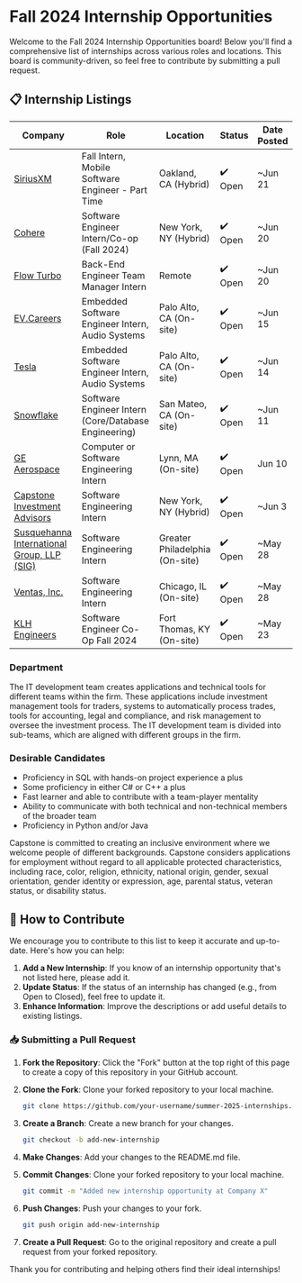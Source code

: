 # Fall 2024 Internship Opportunities

Welcome to the Fall 2024 Internship Opportunities board! Below you'll find a comprehensive list of internships across various roles and locations. This board is community-driven, so feel free to contribute by submitting a pull request.

## 📋 Internship Listings

| Company | Role | Location | Status | Date Posted |
|---------|------|----------|--------|-------------|
| [SiriusXM](https://www.linkedin.com/jobs/view/3955077171) | Fall Intern, Mobile Software Engineer - Part Time | Oakland, CA (Hybrid) | ✔️ Open | ~Jun 21 |
| [Cohere](https://www.linkedin.com/jobs/view/3954878643) | Software Engineer Intern/Co-op (Fall 2024) | New York, NY (Hybrid) | ✔️ Open | ~Jun 20 |
| [Flow Turbo](https://flowai.tech/back-end-engineer-team-manager-description) | Back-End Engineer Team Manager Intern | Remote | ✔️ Open | ~Jun 20 |
| [EV.Careers](https://www.linkedin.com/jobs/view/3949571694) | Embedded Software Engineer Intern, Audio Systems | Palo Alto, CA (On-site) | ✔️ Open | ~Jun 15 |
| [Tesla](https://www.linkedin.com/jobs/view/3950983460) | Embedded Software Engineer Intern, Audio Systems | Palo Alto, CA (On-site) | ✔️ Open | ~Jun 14 |
| [Snowflake](https://www.linkedin.com/jobs/view/3947909480) | Software Engineer Intern (Core/Database Engineering) | San Mateo, CA (On-site) | ✔️ Open | ~Jun 11 |
| [GE Aerospace](https://www.linkedin.com/jobs/view/3947189806) | Computer or Software Engineering Intern | Lynn, MA (On-site) | ✔️ Open | Jun 10|
| [Capstone Investment Advisors](https://www.linkedin.com/jobs/view/3935094651) | Software Engineering Intern | New York, NY (Hybrid) | ✔️ Open | ~Jun 3 |
| [Susquehanna International Group, LLP (SIG)](https://www.linkedin.com/jobs/view/3935094651) | Software Engineering Intern | Greater Philadelphia (On-site) | ✔️ Open | ~May 28 |
| [Ventas, Inc.](https://www.linkedin.com/jobs/view/3933764183) | Software Engineering Intern | Chicago, IL (On-site) | ✔️ Open | ~May 28 |
| [KLH Engineers](https://www.linkedin.com/jobs/view/3930925581) | Software Engineer Co-Op Fall 2024 | Fort Thomas, KY (On-site) | ✔️ Open | ~May 23 |



### Department
The IT development team creates applications and technical tools for different teams within the firm. These applications include investment management tools for traders, systems to automatically process trades, tools for accounting, legal and compliance, and risk management to oversee the investment process. The IT development team is divided into sub-teams, which are aligned with different groups in the firm.

### Desirable Candidates
- Proficiency in SQL with hands-on project experience a plus
- Some proficiency in either C# or C++ a plus
- Fast learner and able to contribute with a team-player mentality
- Ability to communicate with both technical and non-technical members of the broader team
- Proficiency in Python and/or Java

Capstone is committed to creating an inclusive environment where we welcome people of different backgrounds. Capstone considers applications for employment without regard to all applicable protected characteristics, including race, color, religion, ethnicity, national origin, gender, sexual orientation, gender identity or expression, age, parental status, veteran status, or disability status.

## 📜 How to Contribute

We encourage you to contribute to this list to keep it accurate and up-to-date. Here's how you can help:

1. **Add a New Internship**: If you know of an internship opportunity that's not listed here, please add it.
2. **Update Status**: If the status of an internship has changed (e.g., from Open to Closed), feel free to update it.
3. **Enhance Information**: Improve the descriptions or add useful details to existing listings.

### 📥 Submitting a Pull Request

1. **Fork the Repository**: Click the "Fork" button at the top right of this page to create a copy of this repository in your GitHub account.
2. **Clone the Fork**: Clone your forked repository to your local machine.
   ```bash
   git clone https://github.com/your-username/summer-2025-internships.git
   ```
3. **Create a Branch**: Create a new branch for your changes.
   ```bash
   git checkout -b add-new-internship
   ```
4. **Make Changes**: Add your changes to the README.md file.

5. **Commit Changes**: Clone your forked repository to your local machine.
   ```bash
   git commit -m "Added new internship opportunity at Company X"
   ```
6. **Push Changes**: Push your changes to your fork.
   ```bash
   git push origin add-new-internship
   ```
7. **Create a Pull Request**: Go to the original repository and create a pull request from your forked repository.


Thank you for contributing and helping others find their ideal internships!


